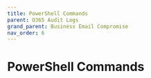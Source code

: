 ```yaml
---
title: PowerShell Commands
parent: O365 Audit Logs
grand_parent: Business Email Compromise
nav_order: 6
---
```


# PowerShell Commands
